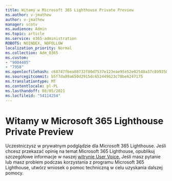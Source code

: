 ```yaml
---
title: Witamy w Microsoft 365 Lighthouse Private Preview
ms.author: v-jmathew
author: v-jmathew
manager: scotv
ms.audience: Admin
ms.topic: article
ms.service: o365-administration
ROBOTS: NOINDEX, NOFOLLOW
localization_priority: Normal
ms.collection: Adm_O365
ms.custom:
- "9004405"
- "7958"
ms.openlocfilehash: c68747fbea80732f80d7537e123eae95e52e02548a37c899350a5d1f9f5cd53d
ms.sourcegitcommit: b5f7da89a650d2915dc652449623c78be6247175
ms.translationtype: MT
ms.contentlocale: pl-PL
ms.lasthandoff: 08/05/2021
ms.locfileid: "54114254"
---
```

# <a name="welcome-to-the-microsoft-365-lighthouse-private-preview"></a>Witamy w Microsoft 365 Lighthouse Private Preview

Uczestniczysz w prywatnym podglądzie dla Microsoft 365 Lighthouse. Jeśli chcesz przekazać opinię na temat Microsoft 365 Lighthouse, opublikuj szczegółowe informacje w naszej [witrynie User Voice.](https://aka.ms/M365Lighthouseuservoice) Jeśli masz pytanie lub masz problem podczas korzystania z programu Microsoft 365 Lighthouse, utwórz wniosek o pomoc techniczną w celu uzyskania dalszej pomocy.
